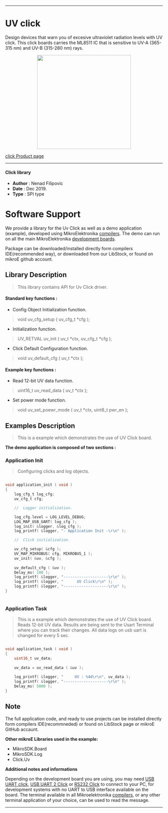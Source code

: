 

---
# UV click

Design devices that warn you of excesive ultraviolet radiation levels with UV click. This click boards carries the ML8511 IC that is sensitive to UV-A (365-315 nm) and UV-B (315-280 nm) rays.

<p align="center">
  <img src="https://download.mikroe.com/images/click_for_ide/uv_click.png" height=300px>
</p>

[click Product page](https://www.mikroe.com/uv-click)

---


#### Click library 

- **Author**        : Nenad Filipovic
- **Date**          : Dec 2019.
- **Type**          : SPI type


# Software Support

We provide a library for the Uv Click 
as well as a demo application (example), developed using MikroElektronika 
[compilers](https://shop.mikroe.com/compilers). 
The demo can run on all the main MikroElektronika [development boards](https://shop.mikroe.com/development-boards).

Package can be downloaded/installed directly form compilers IDE(recommended way), or downloaded from our LibStock, or found on mikroE github account. 

## Library Description

> This library contains API for Uv Click driver.

#### Standard key functions :

- Config Object Initialization function.
> void uv_cfg_setup ( uv_cfg_t *cfg ); 
 
- Initialization function.
> UV_RETVAL uv_init ( uv_t *ctx, uv_cfg_t *cfg );

- Click Default Configuration function.
> void uv_default_cfg ( uv_t *ctx );


#### Example key functions :

- Read 12-bit UV data function.
> uint16_t uv_read_data ( uv_t *ctx );
 
- Set power mode function.
> void uv_set_poewr_mode ( uv_t *ctx, uint8_t pwr_en );

## Examples Description

> 
> This is a example which demonstrates the use of UV Click board.
> 

**The demo application is composed of two sections :**

### Application Init 

>
> Configuring clicks and log objects.
> 

```c

void application_init ( void )
{
    log_cfg_t log_cfg;
    uv_cfg_t cfg;

    //  Logger initialization.

    log_cfg.level = LOG_LEVEL_DEBUG;
    LOG_MAP_USB_UART( log_cfg );
    log_init( &logger, &log_cfg );
    log_printf( &logger, "- Application Init -\r\n" );

    //  Click initialization.

    uv_cfg_setup( &cfg );
    UV_MAP_MIKROBUS( cfg, MIKROBUS_1 );
    uv_init( &uv, &cfg );
    
    uv_default_cfg ( &uv );
    Delay_ms( 100 );
    log_printf( &logger, "--------------------\r\n" );
    log_printf( &logger, "      UV Click\r\n" );
    log_printf( &logger, "--------------------\r\n" );
}
  
```

### Application Task

>
> This is a example which demonstrates the use of UV Click board.
> Reads 12-bit UV data.
> Results are being sent to the Usart Terminal where you can track their changes.
> All data logs on usb uart is changed for every 5 sec.
> 

```c

void application_task ( void )
{
    uint16_t uv_data;
    
    uv_data = uv_read_data ( &uv );
    
    log_printf( &logger, "     UV : %4d\r\n", uv_data );
    log_printf( &logger, "--------------------\r\n" );
    Delay_ms( 5000 );
}  

```

## Note

The full application code, and ready to use projects can be  installed directly form compilers IDE(recommneded) or found on LibStock page or mikroE GitHub accaunt.

**Other mikroE Libraries used in the example:** 

- MikroSDK.Board
- MikroSDK.Log
- Click.Uv

**Additional notes and informations**

Depending on the development board you are using, you may need 
[USB UART click](https://shop.mikroe.com/usb-uart-click), 
[USB UART 2 Click](https://shop.mikroe.com/usb-uart-2-click) or 
[RS232 Click](https://shop.mikroe.com/rs232-click) to connect to your PC, for 
development systems with no UART to USB interface available on the board. The 
terminal available in all Mikroelektronika 
[compilers](https://shop.mikroe.com/compilers), or any other terminal application 
of your choice, can be used to read the message.



---
